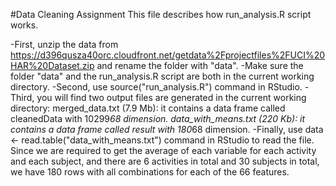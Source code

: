 #Data Cleaning Assignment
This file describes how run_analysis.R script works.

-First, unzip the data from https://d396qusza40orc.cloudfront.net/getdata%2Fprojectfiles%2FUCI%20HAR%20Dataset.zip and rename the folder with "data".
-Make sure the folder "data" and the run_analysis.R script are both in the current working directory.
-Second, use source("run_analysis.R") command in RStudio.
-Third, you will find two output files are generated in the current working directory:
  merged_data.txt (7.9 Mb): it contains a data frame called cleanedData with 10299*68 dimension.
  data_with_means.txt (220 Kb): it contains a data frame called result with 180*68 dimension.
-Finally, use data <- read.table("data_with_means.txt") command in RStudio to read the file. Since we are required to get the average of each variable for each activity and each subject, and there are 6 activities in total and 30 subjects in total, we have 180 rows with all combinations for each of the 66 features.
